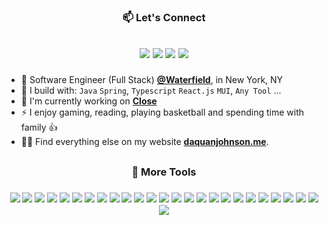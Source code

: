 <h3 align="center"> 📫 Let's Connect </h3>
<h2 align="center"> 
    
[<img src="https://img.shields.io/badge/linkedin-%230077B5.svg?style=for-the-badge&logo=linkedin&logoColor=white" />](https://linkedin.com/in/Daquanj)
<a href="mailto:daquanj.dev\@gmail.com"><img src="https://img.shields.io/badge/Gmail-D14836?style=for-the-badge&logo=gmail&logoColor=white" /></a>
[<img src="https://img.shields.io/badge/youtube-%230077B5.svg?&style=for-the-badge&logo=youtube&logoColor=white&color=FF0000" />](https://www.youtube.com/c/gleamito) 
[<img src="https://img.shields.io/badge/Medium-12100E?style=for-the-badge&logo=medium&logoColor=white" />](https://medium.com/@dj-io)

</h2>

- 🏢 Software Engineer (Full Stack) [**@Waterfield**](https://www.waterfieldtech.com/), in New York, NY
- 🧰 I build with: `Java` `Spring`, `Typescript` `React.js` `MUI`, `Any Tool` ...
- 🔭 I'm currently working on [**Close**](https://github.com/dj-io/close)
- ⚡ I enjoy gaming, reading, playing basketball and spending time with family 👍
- 👨‍💻 Find everything else on my website [**daquanjohnson.me**](https://daquanjohnson.me).

<h2></h2>

<h3 align="center"> 🧰 More Tools </h3>
<h3 align="center"> 
<img src="https://img.shields.io/badge/jquery-%230769AD.svg?style=for-the-badge&logo=jquery&logoColor=white" />
<img src="https://img.shields.io/badge/javascript-%23323330.svg?style=for-the-badge&logo=javascript&logoColor=%23F7DF1E"/>
<img src="https://img.shields.io/badge/typescript-%23007ACC.svg?style=for-the-badge&logo=typescript&logoColor=white"/>
<img src="https://img.shields.io/badge/react-%2320232a.svg?style=for-the-badge&logo=react&logoColor=%2361DAFB"/>
<img src="https://img.shields.io/badge/html5-%23E34F26.svg?style=for-the-badge&logo=html5&logoColor=white"/>
<img src="https://img.shields.io/badge/css3-%231572B6.svg?style=for-the-badge&logo=css3&logoColor=white"/>
<img src="https://img.shields.io/badge/MUI-%230081CB.svg?style=for-the-badge&logo=mui&logoColor=white" />
<img src="https://img.shields.io/badge/styled--components-DB7093?style=for-the-badge&logo=styled-components&logoColor=white" />
<img src="https://img.shields.io/badge/-jest-%23C21325?style=for-the-badge&logo=jest&logoColor=white"/>
<img src="https://img.shields.io/badge/-Storybook-FF4785?style=for-the-badge&logo=storybook&logoColor=white" />
<img src="https://img.shields.io/badge/-playwright-%232EAD33?style=for-the-badge&logo=playwright&logoColor=white" />

<img src="https://img.shields.io/badge/java-%23ED8B00.svg?style=for-the-badge&logo=openjdk&logoColor=white"/>
<img src="https://img.shields.io/badge/spring-%236DB33F.svg?style=for-the-badge&logo=spring&logoColor=white"/>
<img src="https://img.shields.io/badge/node.js-6DA55F?style=for-the-badge&logo=node.js&logoColor=white" />
<img src="https://img.shields.io/badge/python-3670A0?style=for-the-badge&logo=python&logoColor=ffdd54"/>
<img src="https://img.shields.io/badge/rust-%23000000.svg?style=for-the-badge&logo=rust&logoColor=orange"/>

<img src="https://img.shields.io/badge/postgres-%23316192.svg?style=for-the-badge&logo=postgresql&logoColor=white"/>
<img src="https://img.shields.io/badge/Postman-FF6C37?style=for-the-badge&logo=postman&logoColor=white"/>
<img src="https://img.shields.io/badge/JWT-black?style=for-the-badge&logo=JSON%20web%20tokens" />
<img src="https://img.shields.io/badge/git-%23F05033.svg?style=for-the-badge&logo=git&logoColor=white"/>
<img src="https://img.shields.io/badge/Linux-FCC624?style=for-the-badge&logo=linux&logoColor=black"/>
<img src="https://img.shields.io/badge/webpack-%238DD6F9.svg?style=for-the-badge&logo=webpack&logoColor=black"/>

<img src="https://img.shields.io/badge/AWS-%23FF9900.svg?style=for-the-badge&logo=amazon-aws&logoColor=white"/>
<img src="https://img.shields.io/badge/docker-%230db7ed.svg?style=for-the-badge&logo=docker&logoColor=white"/>
<img src="https://img.shields.io/badge/kubernetes-%23326ce5.svg?style=for-the-badge&logo=kubernetes&logoColor=white"/>

<img src="https://img.shields.io/badge/Any%20Tool%20:)-black?style=for-the-badge&logo=educative" />

</h3>

